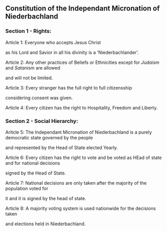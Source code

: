 ## Constitution of the Independant Micronation of Niederbachland

### Section 1 - Rights:

Article 1: Everyone who accepts Jesus Christ

as his Lord and Savior in all his divinity is a 'Niederbachlander'.

Article 2: Any other practices of Beliefs or Ethnicities except for _Judaism_ and _Satanism_ are allowed

and will not be limited.

Article 3: Every stranger has the full right to full citizensship

considering consent was given.

Article 4: Every citizen has the right to Hospitality, Freedom and Liberty.

### Section 2 - Social Hierarchy:

Aritcle 5: The Independant Micronation of Niederbachland is a purely democratic state governed by the people

and represented by the Head of State elected Yearly.

Article 6: Every citizen has the right to vote and be voted as HEad of state and for national decisions

signed by the Head of State.

Article 7: National decisions are only taken after the majority of the population voted for

it and it is signed by the head of state.

Article 8: A majority voting system is used nationwide for the decisions taken

and elections held in Niederbachland.
